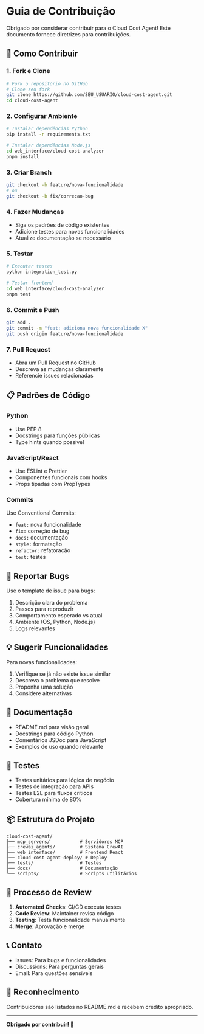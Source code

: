 # Guia de Contribuição

Obrigado por considerar contribuir para o Cloud Cost Agent! Este documento fornece diretrizes para contribuições.

## 🚀 Como Contribuir

### 1. Fork e Clone
```bash
# Fork o repositório no GitHub
# Clone seu fork
git clone https://github.com/SEU_USUARIO/cloud-cost-agent.git
cd cloud-cost-agent
```

### 2. Configurar Ambiente
```bash
# Instalar dependências Python
pip install -r requirements.txt

# Instalar dependências Node.js
cd web_interface/cloud-cost-analyzer
pnpm install
```

### 3. Criar Branch
```bash
git checkout -b feature/nova-funcionalidade
# ou
git checkout -b fix/correcao-bug
```

### 4. Fazer Mudanças
- Siga os padrões de código existentes
- Adicione testes para novas funcionalidades
- Atualize documentação se necessário

### 5. Testar
```bash
# Executar testes
python integration_test.py

# Testar frontend
cd web_interface/cloud-cost-analyzer
pnpm test
```

### 6. Commit e Push
```bash
git add .
git commit -m "feat: adiciona nova funcionalidade X"
git push origin feature/nova-funcionalidade
```

### 7. Pull Request
- Abra um Pull Request no GitHub
- Descreva as mudanças claramente
- Referencie issues relacionadas

## 📋 Padrões de Código

### Python
- Use PEP 8
- Docstrings para funções públicas
- Type hints quando possível

### JavaScript/React
- Use ESLint e Prettier
- Componentes funcionais com hooks
- Props tipadas com PropTypes

### Commits
Use Conventional Commits:
- `feat:` nova funcionalidade
- `fix:` correção de bug
- `docs:` documentação
- `style:` formatação
- `refactor:` refatoração
- `test:` testes

## 🐛 Reportar Bugs

Use o template de issue para bugs:
1. Descrição clara do problema
2. Passos para reproduzir
3. Comportamento esperado vs atual
4. Ambiente (OS, Python, Node.js)
5. Logs relevantes

## 💡 Sugerir Funcionalidades

Para novas funcionalidades:
1. Verifique se já não existe issue similar
2. Descreva o problema que resolve
3. Proponha uma solução
4. Considere alternativas

## 📝 Documentação

- README.md para visão geral
- Docstrings para código Python
- Comentários JSDoc para JavaScript
- Exemplos de uso quando relevante

## 🧪 Testes

- Testes unitários para lógica de negócio
- Testes de integração para APIs
- Testes E2E para fluxos críticos
- Cobertura mínima de 80%

## 📦 Estrutura do Projeto

```
cloud-cost-agent/
├── mcp_servers/           # Servidores MCP
├── crewai_agents/         # Sistema CrewAI
├── web_interface/         # Frontend React
├── cloud-cost-agent-deploy/ # Deploy
├── tests/                 # Testes
├── docs/                  # Documentação
└── scripts/               # Scripts utilitários
```

## 🔄 Processo de Review

1. **Automated Checks**: CI/CD executa testes
2. **Code Review**: Maintainer revisa código
3. **Testing**: Testa funcionalidade manualmente
4. **Merge**: Aprovação e merge

## 📞 Contato

- Issues: Para bugs e funcionalidades
- Discussions: Para perguntas gerais
- Email: Para questões sensíveis

## 🙏 Reconhecimento

Contribuidores são listados no README.md e recebem crédito apropriado.

---

**Obrigado por contribuir! 🎉**

